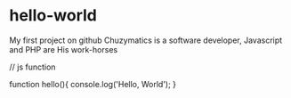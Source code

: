 # hello-world
My first project on github
Chuzymatics is a software developer, Javascript and PHP are 
His work-horses

// js function

function hello(){
console.log('Hello, World');
}
